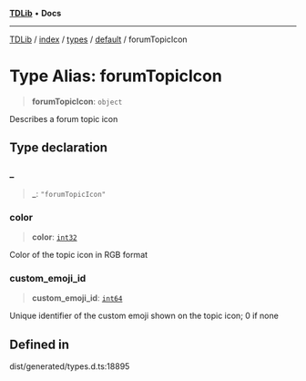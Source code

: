 [**TDLib**](../../../../../../README.md) • **Docs**

***

[TDLib](../../../../../../modules.md) / [index](../../../../../README.md) / [types](../../../README.md) / [default](../README.md) / forumTopicIcon

# Type Alias: forumTopicIcon

> **forumTopicIcon**: `object`

Describes a forum topic icon

## Type declaration

### \_

> **\_**: `"forumTopicIcon"`

### color

> **color**: [`int32`](int32.md)

Color of the topic icon in RGB format

### custom\_emoji\_id

> **custom\_emoji\_id**: [`int64`](int64.md)

Unique identifier of the custom emoji shown on the topic icon; 0 if none

## Defined in

dist/generated/types.d.ts:18895
